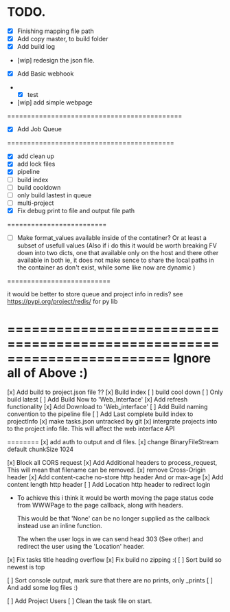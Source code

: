 # TODO.

- [x] Finishing mapping file path
- [x] Add copy master, to build folder
- [x] Add build log
- [wip] redesign the json file.

- [x] Add Basic webhook
- - [x] test 
- [wip] add simple webpage

============================================

- [x] Add Job Queue

==========================================
- [x] add clean up
- [x] add lock files
- [x] pipeline
- [ ] build index
- [ ] build cooldown
- [ ] only build lastest in queue
- [ ] multi-project
- [x] Fix debug print to file and output file path 

=========================

- [ ] Make format_values available inside of the contatiner?
      Or at least a subset of usefull values
      (Also if i do this it would be worth breaking FV down into two dicts,
       one that available only on the host and there other available in both
       ie, it does not make sence to share the local paths in the container
       as don't exist, while some like now are dynamic )

==========================

it would be better to store queue and project info in redis?
see https://pypi.org/project/redis/ for py lib

========================================================================
Ignore all of Above :)
========================================================================

[x] Add build to project.json file  ??
[x] Build index
[ ] build cool down
[ ] Only build latest
[ ] Add Build Now to 'Web_Interface'
[x] Add refresh functionality
[x] Add Download to 'Web_interface'
[ ] Add Build naming convention to the pipeline file
[ ] Add Last complete build index to projectInfo 
[x] make tasks.json untracked by git 
[x] intergrate projects into to the project info file.
    This will affect the web interface API  
    
========
[x] add auth to output and dl files.
[x] change BinaryFileStream default chunkSize 1024

[x] Block all CORS request 
[x] Add Additional headers to process_request,
    This will mean that filename can be removed.
[x] remove Cross-Origin header
[x] Add content-cache no-store http header 
    And or max-age
[x] Add content length http header
[ ] Add Location http header to redirect login
  - To achieve this i think it would be worth moving the page status 
    code from WWWPage to the page callback, along with headers.
    
    This would be that 'None' can be no longer supplied as the callback
    instead use an inline function.
    
    The when the user logs in we can send head 303 (See other) and
    redirect the user using the 'Location' header.

[x] Fix tasks title heading overflow
[x] Fix build no zipping :(
[ ] Sort build so newest is top

[ ] Sort console output, mark sure that there are no prints, only _prints
[ ] And add some log files :)

[ ] Add Project Users
[ ] Clean the task file on start.
